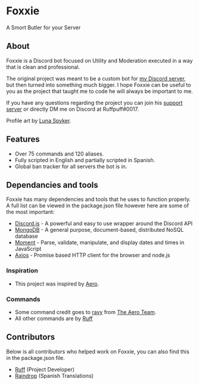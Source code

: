 # Foxxie

A Smort Butler for your Server

## About

Foxxie is a Discord bot focused on Utility and Moderation executed in a way that is clean and professional.

The original project was meant to be a custom bot for [my Discord server](https://discord.gg/kAbuCpfnCk), but then turned into something much bigger. I hope Foxxie can be useful to you as the project that taught me to code he will always be important to me.

If you have any questions regarding the project you can join his [support server](https://discord.gg/jMernA8hD9) or directly DM me on Discord at Ruffpuff#0017.

Profile art by [Luna Spyker](https://twitter.com/LunaSpyker).

## Features

* Over 75 commands and 120 aliases.
* Fully scripted in English and partially scripted in Spanish.
* Global ban tracker for all servers the bot is in.

## Dependancies and tools

Foxxie has many dependencies and tools that he uses to function properly. A full list can be viewed in the package.json file however here are some of the most important:
- [Discord.js](https://discord.js.org) - A powerful and easy to use wrapper around the Discord API
- [MongoDB](https://www.mongodb.com/) - A general purpose, document-based, distributed NoSQL database
- [Moment](https://momentjs.com) - Parse, validate, manipulate,
and display dates and times in JavaScript
- [Axios](https://www.npmjs.com/package/axios) - Promise based HTTP client for the browser and node.js

### Inspiration

* This project was inspired by [Aero](https://aero.bot).

### Commands

* Some command credit goes to [ravy](https://ravy.xyz) from [The Aero Team](https://aero.bot).
* All other commands are by [Ruff](https://github.com/Ruffpuff1)

## Contributors

Below is all contributors who helped work on Foxxie, you can also find this in the package.json file.
- [Ruff](https://github.com/Ruffpuff1) (Project Developer)
- [Raindrop](https://github.com/Raindrop-Droptop) (Spanish Translations)